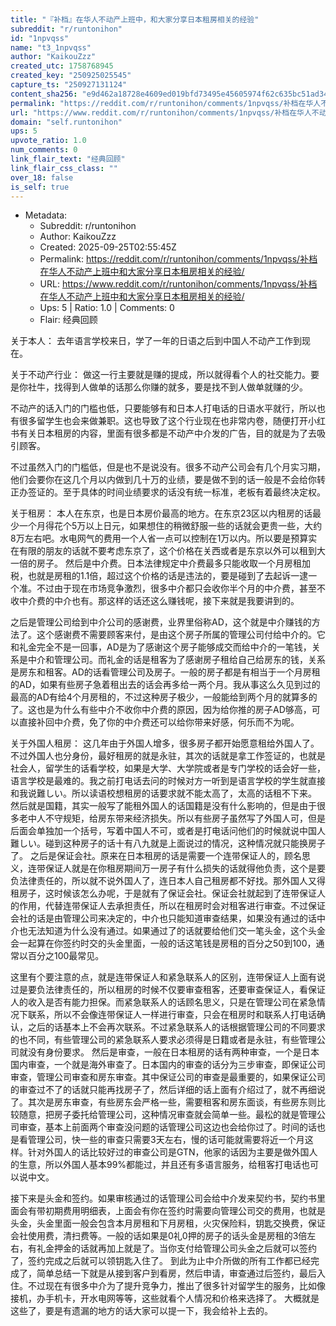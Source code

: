 ```yaml
---
title: "『补档』在华人不动产上班中，和大家分享日本租房相关的经验"
subreddit: "r/runtonihon"
id: "1npvqss"
name: "t3_1npvqss"
author: "KaikouZzz"
created_utc: 1758768945
created_key: "250925025545"
capture_ts: "250927131124"
content_sha256: "e9d462a18728e4609ed019bfd73495e45605974f62c635bc51ad3471aed93e05"
permalink: "https://reddit.com/r/runtonihon/comments/1npvqss/补档在华人不动产上班中和大家分享日本租房相关的经验/"
url: "https://www.reddit.com/r/runtonihon/comments/1npvqss/补档在华人不动产上班中和大家分享日本租房相关的经验/"
domain: "self.runtonihon"
ups: 5
upvote_ratio: 1.0
num_comments: 0
link_flair_text: "经典回顾"
link_flair_css_class: ""
over_18: false
is_self: true
---
```


- Metadata:
  - Subreddit: r/runtonihon
  - Author: KaikouZzz
  - Created: 2025-09-25T02:55:45Z
  - Permalink: https://reddit.com/r/runtonihon/comments/1npvqss/补档在华人不动产上班中和大家分享日本租房相关的经验/
  - URL: https://www.reddit.com/r/runtonihon/comments/1npvqss/补档在华人不动产上班中和大家分享日本租房相关的经验/
  - Ups: 5 | Ratio: 1.0 | Comments: 0
  - Flair: 经典回顾

关于本人：
去年语言学校来日，学了一年的日语之后到中国人不动产工作到现在。

关于不动产行业：
做这一行主要就是赚的提成，所以就得看个人的社交能力。要是你社牛，找得到人做单的话那么你赚的就多，要是找不到人做单就赚的少。

不动产的话入门的门槛也低，只要能够有和日本人打电话的日语水平就行，所以也有很多留学生也会来做兼职。这也导致了这个行业现在也非常内卷，随便打开小红书有关日本租房的内容，里面有很多都是不动产中介发的广告，目的就是为了去吸引顾客。

不过虽然入门的门槛低，但是也不是说没有。很多不动产公司会有几个月实习期，他们会要你在这几个月以内做到几十万的业绩，要是做不到的话一般是不会给你转正办签证的。至于具体的时间业绩要求的话没有统一标准，老板有着最终决定权。

关于租房：
本人在东京，也是日本房价最高的地方。在东京23区以内租房的话最少一个月得花个5万以上日元，如果想住的稍微舒服一些的话就会更贵一些，大约8万左右吧。水电网气的费用一个人省一点可以控制在1万以内。所以要是预算实在有限的朋友的话就不要考虑东京了，这个价格在关西或者是东京以外可以租到大一倍的房子。
然后是中介费。日本法律规定中介费最多只能收取一个月房租加税，也就是房租的1.1倍，超过这个价格的话是违法的，要是碰到了去起诉一逮一个准。不过由于现在市场竞争激烈，很多中介都只会收你半个月的中介费，甚至不收中介费的中介也有。那这样的话还这么赚钱呢，接下来就是我要讲到的。

之后是管理公司给到中介公司的感谢费，业界里俗称AD，这个就是中介赚钱的方法了。这个感谢费不需要顾客来付，是由这个房子所属的管理公司付给中介的。它和礼金完全不是一回事，AD是为了感谢这个房子能够成交而给中介的一笔钱，关系是中介和管理公司。而礼金的话是租客为了感谢房子租给自己给房东的钱，关系是房东和租客。AD的话看管理公司及房子。一般的房子都是有相当于一个月房租的AD，如果有些房子急着租出去的话会再多给一两个月。我从事这么久见到过的最高的AD有给4个月房租的，不过这种房子极少，一般能给到两个月的就算多的了。这也是为什么有些中介不收你中介费的原因，因为给你推的房子AD够高，可以直接补回中介费，免了你的中介费还可以给你带来好感，何乐而不为呢。

关于外国人租房：
这几年由于外国人增多，很多房子都开始愿意租给外国人了。不过外国人也分身份，最好租房的就是永驻，其次的话就是拿工作签证的，也就是社会人，留学生的话看学校，如果是大学、大学院或者是专门学校的话会好一些，语言学校是最难的。我之前打电话去问的时候对方一听到是语言学校的学生就直接和我说難しい。所以读语校想租房的话要求就不能太高了，太高的话租不下来。
然后就是国籍，其实一般写了能租外国人的话国籍是没有什么影响的，但是由于很多老中人不守规矩，给房东带来经济损失。所以有些房子虽然写了外国人可，但是后面会单独加一个括号，写着中国人不可，或者是打电话问他们的时候就说中国人難しい。碰到这种房子的话十有八九就是上面说过的情况，这种情况就只能换房子了。
之后是保证会社。原来在日本租房的话是需要一个连带保证人的，顾名思义，连带保证人就是在你租房期间万一房子有什么损失的话就得他负责，这个是要负法律责任的，所以就不说外国人了，连日本人自己租房都不好找。那外国人又得租房子，这时候该怎么办呢，于是就有了保证会社。保证会社就起到了连带保证人的作用，代替连带保证人去承担责任，所以在租房时会对租客进行审查。不过保证会社的话是由管理公司来决定的，中介也只能知道审查结果，如果没有通过的话中介也无法知道为什么没有通过。如果通过了的话就要给他们交一笔头金，这个头金会一起算在你签约时交的头金里面，一般的话这笔钱是房租的百分之50到100，通常以百分之100最常见。

这里有个要注意的点，就是连带保证人和紧急联系人的区别，连带保证人上面有说过是要负法律责任的，所以租房的时候不仅要审查租客，还要审查保证人，看保证人的收入是否有能力担保。而紧急联系人的话顾名思义，只是在管理公司在紧急情况下联系，所以不会像连带保证人一样进行审查，只会在租房时和联系人打电话确认，之后的话基本上不会再次联系。不过紧急联系人的话根据管理公司的不同要求的也不同，有些管理公司的紧急联系人要求必须得是日籍或者是永驻，有些管理公司就没有身份要求。
然后是审查，一般在日本租房的话有两种审查，一个是日本国内审查，一个就是海外审查了。日本国内的审查的话分为三步审查，即保证公司审查，管理公司审查和房东审查。其中保证公司的审查是最重要的，如果保证公司的审查过不了的话就只能再找房子了，然后详细的话上面有介绍过了，就不再细说了。其次是房东审查，有些房东会严格一些，需要租客和房东面谈，有些房东则比较随意，把房子委托给管理公司，这种情况审查就会简单一些。最松的就是管理公司审查，基本上前面两个审查没问题的话管理公司这边也会给你过了。时间的话也是看管理公司，快一些的审查只需要3天左右，慢的话可能就需要将近一个月这样。针对外国人的话比较好过的审查公司是GTN，他家的话因为主要是做外国人的生意，所以外国人基本99%都能过，并且还有多语言服务，给租客打电话也可以说中文。

接下来是头金和签约。如果审核通过的话管理公司会给中介发来契约书，契约书里面会有带初期费用明细表，上面会有你在签约时需要向管理公司交的费用，也就是头金，头金里面一般会包含本月房租和下月房租，火灾保险料，钥匙交换费，保证会社使用费，清扫费等。一般的话如果是0礼0押的房子的话头金是房租的3倍左右，有礼金押金的话就再加上就是了。当你支付给管理公司头金之后就可以签约了，签约完成之后就可以领钥匙入住了。
到此为止中介所做的所有工作都已经完成了，简单总结一下就是从接到客户到看房，然后申请，审查通过后签约，最后入住。不过现在有很多中介为了提升竞争力，推出了很多针对留学生的服务，比如像接机，办手机卡，开水电网等等，这些就看个人情况和价格来选择了。
大概就是这些了，要是有遗漏的地方的话大家可以提一下，我会给补上去的。
